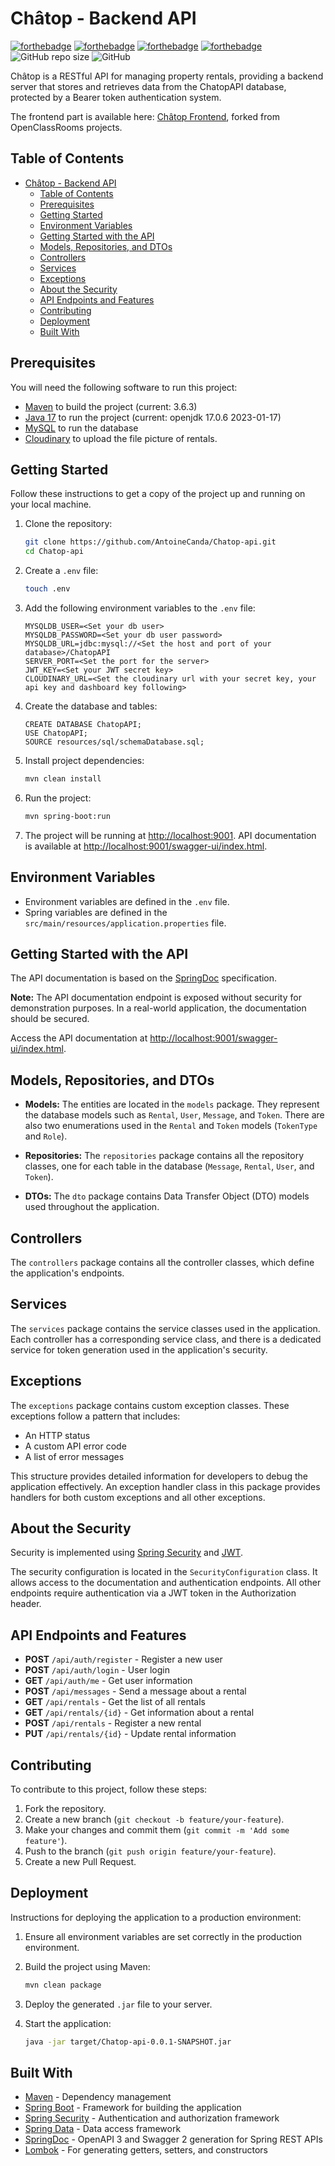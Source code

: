 # Châtop - Backend API

[![forthebadge](https://forthebadge.com/images/badges/uses-git.svg)](https://forthebadge.com)
[![forthebadge](https://forthebadge.com/images/badges/made-with-java.svg)](https://forthebadge.com)
[![forthebadge](https://forthebadge.com/images/badges/build-with-spring.svg)](https://forthebadge.com)
[![forthebadge](https://forthebadge.com/images/badges/build-with-spring-boot.svg)](https://forthebadge.com)
![GitHub repo size](https://img.shields.io/github/repo-size/AntoineCanda/Chatop-api?style=for-the-badge)
![GitHub](https://img.shields.io/github/license/AntoineCanda/Chatop-api?style=flat-square)

Châtop is a RESTful API for managing property rentals, providing a backend server that stores and retrieves data from the ChatopAPI database, protected by a Bearer token authentication system.

The frontend part is available here: [Châtop Frontend](https://github.com/AntoineCanda/Developpez-le-back-end-en-utilisant-Java-et-Spring), forked from OpenClassRooms projects.

## Table of Contents

- [Châtop - Backend API](#châtop---backend-api)
  - [Table of Contents](#table-of-contents)
  - [Prerequisites](#prerequisites)
  - [Getting Started](#getting-started)
  - [Environment Variables](#environment-variables)
  - [Getting Started with the API](#getting-started-with-the-api)
  - [Models, Repositories, and DTOs](#models-repositories-and-dtos)
  - [Controllers](#controllers)
  - [Services](#services)
  - [Exceptions](#exceptions)
  - [About the Security](#about-the-security)
  - [API Endpoints and Features](#api-endpoints-and-features)
  - [Contributing](#contributing)
  - [Deployment](#deployment)
  - [Built With](#built-with)

## Prerequisites

You will need the following software to run this project:

- [Maven](https://maven.apache.org/install.html) to build the project (current: 3.6.3)
- [Java 17](https://www.oracle.com/java/technologies/javase-jdk17-downloads.html) to run the project (current: openjdk 17.0.6 2023-01-17)
- [MySQL](https://dev.mysql.com/downloads/mysql/) to run the database
- [Cloudinary](https://cloudinary.com/documentation) to upload the file picture of rentals.

## Getting Started

Follow these instructions to get a copy of the project up and running on your local machine.

1. Clone the repository:

    ```bash
    git clone https://github.com/AntoineCanda/Chatop-api.git
    cd Chatop-api
    ```

2. Create a `.env` file:

    ```bash
    touch .env
    ```

3. Add the following environment variables to the `.env` file:

    ```env
    MYSQLDB_USER=<Set your db user>
    MYSQLDB_PASSWORD=<Set your db user password>
    MYSQLDB_URL=jdbc:mysql://<Set the host and port of your database>/ChatopAPI
    SERVER_PORT=<Set the port for the server>
    JWT_KEY=<Set your JWT secret key>
    CLOUDINARY_URL=<Set the cloudinary url with your secret key, your api key and dashboard key following>
    ```

4. Create the database and tables:

    ```mysql
    CREATE DATABASE ChatopAPI;
    USE ChatopAPI;
    SOURCE resources/sql/schemaDatabase.sql;
    ```

5. Install project dependencies:

    ```bash
    mvn clean install
    ```

6. Run the project:

    ```bash
    mvn spring-boot:run
    ```

7. The project will be running at [http://localhost:9001](http://localhost:9001). API documentation is available at [http://localhost:9001/swagger-ui/index.html](http://localhost:9001/swagger-ui/index.html).

## Environment Variables

- Environment variables are defined in the `.env` file.
- Spring variables are defined in the `src/main/resources/application.properties` file.

## Getting Started with the API

The API documentation is based on the [SpringDoc](https://springdoc.org/#getting-started) specification.

**Note:** The API documentation endpoint is exposed without security for demonstration purposes. In a real-world application, the documentation should be secured.

Access the API documentation at [http://localhost:9001/swagger-ui/index.html](http://localhost:9001/swagger-ui/index.html).

## Models, Repositories, and DTOs

- **Models:** The entities are located in the `models` package. They represent the database models such as `Rental`, `User`, `Message`, and `Token`. There are also two enumerations used in the `Rental` and `Token` models (`TokenType` and `Role`).

- **Repositories:** The `repositories` package contains all the repository classes, one for each table in the database (`Message`, `Rental`, `User`, and `Token`).

- **DTOs:** The `dto` package contains Data Transfer Object (DTO) models used throughout the application.

## Controllers

The `controllers` package contains all the controller classes, which define the application's endpoints.

## Services

The `services` package contains the service classes used in the application. Each controller has a corresponding service class, and there is a dedicated service for token generation used in the application's security.

## Exceptions

The `exceptions` package contains custom exception classes. These exceptions follow a pattern that includes:
- An HTTP status
- A custom API error code
- A list of error messages

This structure provides detailed information for developers to debug the application effectively. An exception handler class in this package provides handlers for both custom exceptions and all other exceptions.

## About the Security

Security is implemented using [Spring Security](https://spring.io/projects/spring-security) and [JWT](https://jwt.io/).

The security configuration is located in the `SecurityConfiguration` class. It allows access to the documentation and authentication endpoints. All other endpoints require authentication via a JWT token in the Authorization header.

## API Endpoints and Features

- **POST** `/api/auth/register` - Register a new user
- **POST** `/api/auth/login` - User login
- **GET** `/api/auth/me` - Get user information
- **POST** `/api/messages` - Send a message about a rental
- **GET** `/api/rentals` - Get the list of all rentals
- **GET** `/api/rentals/{id}` - Get information about a rental
- **POST** `/api/rentals` - Register a new rental
- **PUT** `/api/rentals/{id}` - Update rental information

## Contributing

To contribute to this project, follow these steps:

1. Fork the repository.
2. Create a new branch (`git checkout -b feature/your-feature`).
3. Make your changes and commit them (`git commit -m 'Add some feature'`).
4. Push to the branch (`git push origin feature/your-feature`).
5. Create a new Pull Request.

## Deployment

Instructions for deploying the application to a production environment:

1. Ensure all environment variables are set correctly in the production environment.
2. Build the project using Maven:

    ```bash
    mvn clean package
    ```

3. Deploy the generated `.jar` file to your server.
4. Start the application:

    ```bash
    java -jar target/Chatop-api-0.0.1-SNAPSHOT.jar
    ```

## Built With

- [Maven](https://maven.apache.org/) - Dependency management
- [Spring Boot](https://spring.io/projects/spring-boot) - Framework for building the application
- [Spring Security](https://spring.io/projects/spring-security) - Authentication and authorization framework
- [Spring Data](https://spring.io/projects/spring-data) - Data access framework
- [SpringDoc](https://springdoc.org/) - OpenAPI 3 and Swagger 2 generation for Spring REST APIs
- [Lombok](https://projectlombok.org/) - For generating getters, setters, and constructors
